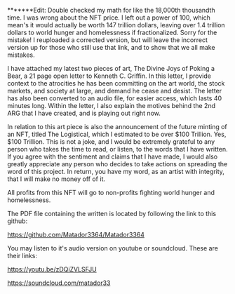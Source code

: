 *******Edit: Double checked my math for like the 18,000th thousandth time. I was wrong about the NFT price. I left out a power of 100, which mean's it would actually be worth 147 trillion dollars, leaving over 1.4 trillion dollars to world hunger and homelessness if fractionalized. Sorry for the mistake! I reuploaded a corrected version, but will leave the incorrect version up for those who still use that link, and to show that we all make mistakes.


I have attached my latest two pieces of art, The Divine Joys of Poking a Bear, a 21 page open letter to Kenneth C. Griffin. In this letter, I provide context to the atrocities he has been committing on the art world, the stock markets, and society at large, and demand he cease and desist. The letter has also been converted to an audio file, for easier access, which lasts 40 minutes long. Within the letter, I also explain the motives behind the 2nd ARG that I have created, and is playing out right now. 

In relation to this art piece is also the announcement of the future minting of an NFT, titled The Logistical, which I estimated to be over $100 Trillion. Yes, $100 Trillion.  This is not a joke, and I would be extremely grateful to any person who takes the time to read, or listen, to the words that I have written. If you agree with the sentiment and claims that I have made, I would also greatly appreciate any person who decides to take actions on spreading the word of this project. In return, you have my word, as an artist with integrity, that I will make no money off of it. 

All profits from this NFT will go to non-profits fighting world hunger and homelessness.

The PDF file containing the written is located by following the link to this github: 

https://github.com/Matador3364/Matador3364

You may listen to it's audio version on youtube or soundcloud. These are their links:

https://youtu.be/zDQiZVLSFJU

https://soundcloud.com/matador33
